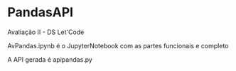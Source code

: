 # PandasAPI
Avaliação II - DS Let'Code

AvPandas.ipynb é o JupyterNotebook com as partes funcionais e completo

A API gerada é apipandas.py
